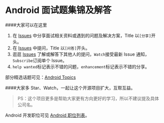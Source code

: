 # Android 面试题集锦及解答

####大家可以在这里  
1. 在 [Issues](https://github.com/android-cn/interview-questions/issues) 中分享面试相关资料或遇到的问题及解决方案，Title 以`[分享]`开头。  
2. 在 [Issues](https://github.com/android-cn/interview-questions/issues) 中提问，Title 以`[问答]`开头。  
3. 逛逛 [Issues](https://github.com/android-cn/interview-questions/issues) 了解或解答下其他人的提问，`Watch`接受最新 Issue 通知，`Subscribe`订阅单个 Issue。  
4. `help wanted`标记表示不错的问题，`enhancement`标记表示不错的分享。  

部分精选话题可见：[Android Topics](https://github.com/android-cn/topics)  

####大家多 Star、Watch，一起让这个开源项目扩大，互帮互益。  

> PS：这个项目更多是帮助大家更有方向更好的学习，所以不建议提及具体公司名。  

Android 开发职位可见 [Android 职位列表](http://www.codekk.com/jobs)。  

